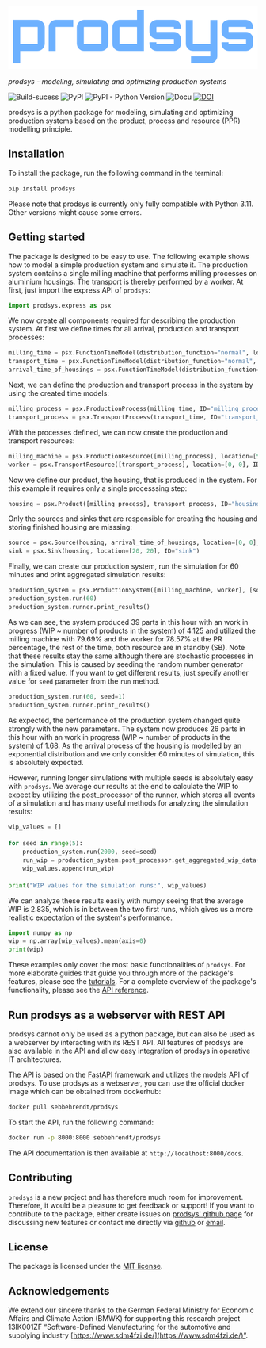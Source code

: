 ![prodsys logo](https://raw.githubusercontent.com/sdm4fzi/prodsys/main/resources/logo.svg)

*prodsys - modeling, simulating and optimizing production systems*

![Build-sucess](https://img.shields.io/badge/build-success-green)
![PyPI](https://img.shields.io/pypi/v/prodsys)
![PyPI - Python Version](https://img.shields.io/pypi/pyversions/prodsys)
![Docu](https://img.shields.io/badge/docu-full-green)
[![DOI](https://zenodo.org/badge/DOI/10.5281/zenodo.10995273.svg)](https://doi.org/10.5281/zenodo.10995273)

prodsys is a python package for modeling, simulating and optimizing production systems based on the product, process and resource (PPR) modelling principle. 

## Installation

To install the package, run the following command in the terminal:

```bash
pip install prodsys
```

Please note that prodsys is currently only fully compatible with Python 3.11. Other versions might cause some errors.

## Getting started

The package is designed to be easy to use. The following example shows how to model a simple production system and simulate it. The production system contains a single milling machine that performs milling processes on aluminium housings. The transport is thereby performed by a worker.  At first, just import the express API of `prodsys`:

```python
import prodsys.express as psx
```

We now create all components required for describing the production system. At first we define times for all arrival, production and transport processes:

```python
milling_time = psx.FunctionTimeModel(distribution_function="normal", location=1, scale=0.1, ID="milling_time")
transport_time = psx.FunctionTimeModel(distribution_function="normal", location=0.3, scale=0.2, ID="transport_time")
arrival_time_of_housings = psx.FunctionTimeModel(distribution_function="exponential", location=1.5, ID="arrival_time_of_housings")
```

Next, we can define the production and transport process in the system by using the created time models:

```python
milling_process = psx.ProductionProcess(milling_time, ID="milling_process")
transport_process = psx.TransportProcess(transport_time, ID="transport_process")
```

With the processes defined, we can now create the production and transport resources:

```python
milling_machine = psx.ProductionResource([milling_process], location=[5, 5], ID="milling_machine")
worker = psx.TransportResource([transport_process], location=[0, 0], ID="worker")
```

Now we define our product, the housing, that is produced in the system. For this example it requires only a single processsing step:

```python
housing = psx.Product([milling_process], transport_process, ID="housing")
```

Only the sources and sinks that are responsible for creating the housing and storing finished housing are misssing:

```py
source = psx.Source(housing, arrival_time_of_housings, location=[0, 0], ID="source")
sink = psx.Sink(housing, location=[20, 20], ID="sink")
```

Finally, we can create our production system, run the simulation for 60 minutes and print aggregated simulation results:

```python
production_system = psx.ProductionSystem([milling_machine, worker], [source], [sink])
production_system.run(60)
production_system.runner.print_results()
```

As we can see, the system produced 39 parts in this hour with an work in progress (WIP ~ number of products in the system) of 4.125 and utilized the milling machine with 79.69% and the worker for 78.57% at the PR percentage, the rest of the time, both resource are in standby (SB). Note that these results stay the same although there are stochastic processes in the simulation. This is caused by seeding the random number generator with a fixed value. If you want to get different results, just specify another value for `seed` parameter from the `run` method.

``` python
production_system.run(60, seed=1)
production_system.runner.print_results()
```

As expected, the performance of the production system changed quite strongly with the new parameters. The system now produces 26 parts in this hour with an work in progress (WIP ~ number of products in the system) of 1.68. As the arrival process of the housing is modelled by an exponential distribution and we only consider 60 minutes of simulation, this is absolutely expected.

However, running longer simulations with multiple seeds is absolutely easy with `prodsys`. We average our results at the end to calculate the WIP to expect by utilizing the post_processor of the runner, which stores all events of a simulation and has many useful methods for analyzing the simulation results:

```python
wip_values = []

for seed in range(5):
    production_system.run(2000, seed=seed)
    run_wip = production_system.post_processor.get_aggregated_wip_data()
    wip_values.append(run_wip)

print("WIP values for the simulation runs:", wip_values)
```

We can analyze these results easily with numpy seeing that the average WIP is 2.835, which is in between the two first runs, which gives us a more realistic expectation of the system's performance.

```python
import numpy as np
wip = np.array(wip_values).mean(axis=0)
print(wip)
```

These examples only cover the most basic functionalities of `prodsys`. For more elaborate guides that guide you through more of the package's features, please see the [tutorials](Tutorials/tutorial_0_overview.md). For a complete overview of the package's functionality, please see the [API reference](API_reference/API_reference_0_overview.md).

## Run prodsys as a webserver with REST API

prodsys cannot only be used as a python package, but can also be used as a webserver by interacting with its REST API. All features of prodsys are also available in the API and allow easy integration of prodsys in operative IT architectures. 

The API is based on the [FastAPI](https://fastapi.tiangolo.com/) framework and utilizes the models API of prodsys. To use prodsys as a webserver, you can use the official docker image which can be obtained from dockerhub:

```bash
docker pull sebbehrendt/prodsys
```

To start the API, run the following command:

```bash
docker run -p 8000:8000 sebbehrendt/prodsys
```

The API documentation is then available at `http://localhost:8000/docs`. 

## Contributing

`prodsys` is a new project and has therefore much room for improvement. Therefore, it would be a pleasure to get feedback or support! If you want to contribute to the package, either create issues on [prodsys' github page](https://github.com/sdm4fzi/prodsys) for discussing new features or contact me directly via [github](https://github.com/SebBehrendt) or [email](mailto:sebastian.behrendt@kit.edu).

## License

The package is licensed under the [MIT license](LICENSE).

## Acknowledgements

We extend our sincere thanks to the German Federal Ministry for Economic Affairs and Climate Action
(BMWK) for supporting this research project 13IK001ZF “Software-Defined Manufacturing for the
automotive and supplying industry  [https://www.sdm4fzi.de/](https://www.sdm4fzi.de/)”.

